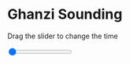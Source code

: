 <h1>Ghanzi Sounding</h1>
<p>Drag the slider to change the time</p>

<div class="slidecontainer">
<input oninput='setImage(this)' class="slider" type="range" min="0" max="1" value="0" step="1" />
<img id='img'/>
</div>

<script>
var img = document.getElementById('img');
var img_array = ['/assets/images/skwt/skd_ghanzi_wrfout_d01_2020-04-15_12:00:00.png',];
function setImage(obj)
{
        var value = obj.value;
        img.src = img_array[value];

}
</script>
